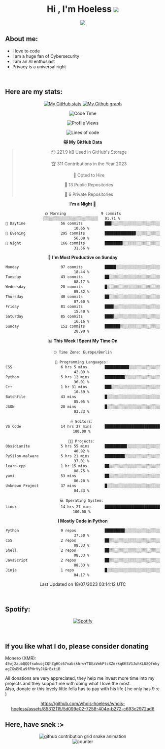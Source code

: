 <h1 align="center">Hi , I'm Hoeless <img src="https://media.giphy.com/media/hvRJCLFzcasrR4ia7z/giphy.gif" width="35"></h1>
<p align="center">
  <a href="https://github.com/whois-hoeless"><img src="https://readme-typing-svg.demolab.com?font=Roboto+Mono&weight=300&size=28&duration=4000&pause=100&color=C109F7&center=true&vCenter=true&width=580&height=127&lines=I'm+a+programmer;I'm+an+AI+enthusiast;I'm+a+big+fan+of+Neural+Networks;I'm+interested+in+Computer+Science;I+love+Cybersecurity;By+the+way+I+use+Arch+%F0%9F%92%80"></a>
</p>

## About me:

- I love to code
- I am a huge fan of Cybersecurity
- I am an AI enthusiast
- Privacy is a universal right

<br>

## Here are my stats:

<div align="center">
    
 [![My GitHub stats](https://github-readme-stats.vercel.app/api?username=whois-hoeless&count_private=true&show_icons=true&theme=radical)](https://github.com/whois-hoeless)
 [![My Github graph](http://github-profile-summary-cards.vercel.app/api/cards/profile-details?username=whois-hoeless&theme=radical)](https://github.com/whois-hoeless)

<!--START_SECTION:waka-->
![Code Time](http://img.shields.io/badge/Code%20Time-70%20hrs%2049%20mins-blue)

![Profile Views](http://img.shields.io/badge/Profile%20Views-13-blue)

![Lines of code](https://img.shields.io/badge/From%20Hello%20World%20I%27ve%20Written-32.6%20thousand%20lines%20of%20code-blue)

**🐱 My GitHub Data** 

> 📦 221.9 kB Used in GitHub's Storage 
 > 
> 🏆 311 Contributions in the Year 2023
 > 
> 💼 Opted to Hire
 > 
> 📜 13 Public Repositories 
 > 
> 🔑 6 Private Repositories 
 > 
**I'm a Night 🦉** 

```text
🌞 Morning                9 commits           ░░░░░░░░░░░░░░░░░░░░░░░░░   01.71 % 
🌆 Daytime                56 commits          ███░░░░░░░░░░░░░░░░░░░░░░   10.65 % 
🌃 Evening                295 commits         ██████████████░░░░░░░░░░░   56.08 % 
🌙 Night                  166 commits         ████████░░░░░░░░░░░░░░░░░   31.56 % 
```
📅 **I'm Most Productive on Sunday** 

```text
Monday                   97 commits          █████░░░░░░░░░░░░░░░░░░░░   18.44 % 
Tuesday                  43 commits          ██░░░░░░░░░░░░░░░░░░░░░░░   08.17 % 
Wednesday                28 commits          █░░░░░░░░░░░░░░░░░░░░░░░░   05.32 % 
Thursday                 40 commits          ██░░░░░░░░░░░░░░░░░░░░░░░   07.60 % 
Friday                   81 commits          ████░░░░░░░░░░░░░░░░░░░░░   15.40 % 
Saturday                 85 commits          ████░░░░░░░░░░░░░░░░░░░░░   16.16 % 
Sunday                   152 commits         ███████░░░░░░░░░░░░░░░░░░   28.90 % 
```


📊 **This Week I Spent My Time On** 

```text
🕑︎ Time Zone: Europe/Berlin

💬 Programming Languages: 
CSS                      6 hrs 5 mins        ███████████░░░░░░░░░░░░░░   42.09 % 
Python                   5 hrs 12 mins       █████████░░░░░░░░░░░░░░░░   36.01 % 
C++                      1 hr 31 mins        ███░░░░░░░░░░░░░░░░░░░░░░   10.59 % 
Batchfile                43 mins             █░░░░░░░░░░░░░░░░░░░░░░░░   05.05 % 
JSON                     28 mins             █░░░░░░░░░░░░░░░░░░░░░░░░   03.33 % 

🔥 Editors: 
VS Code                  14 hrs 27 mins      █████████████████████████   100.00 % 

🐱‍💻 Projects: 
Obsidianite              5 hrs 55 mins       ██████████░░░░░░░░░░░░░░░   40.92 % 
PySilon-malware          5 hrs 21 mins       █████████░░░░░░░░░░░░░░░░   37.01 % 
learn-cpp                1 hr 15 mins        ██░░░░░░░░░░░░░░░░░░░░░░░   08.75 % 
yami                     53 mins             ██░░░░░░░░░░░░░░░░░░░░░░░   06.20 % 
Unknown Project          37 mins             █░░░░░░░░░░░░░░░░░░░░░░░░   04.33 % 

💻 Operating System: 
Linux                    14 hrs 27 mins      █████████████████████████   100.00 % 
```

**I Mostly Code in Python** 

```text
Python                   9 repos             █████████░░░░░░░░░░░░░░░░   37.50 % 
CSS                      2 repos             ██░░░░░░░░░░░░░░░░░░░░░░░   08.33 % 
Shell                    2 repos             ██░░░░░░░░░░░░░░░░░░░░░░░   08.33 % 
JavaScript               2 repos             ██░░░░░░░░░░░░░░░░░░░░░░░   08.33 % 
Jinja                    1 repo              █░░░░░░░░░░░░░░░░░░░░░░░░   04.17 % 
```




 Last Updated on 18/07/2023 03:14:12 UTC
<!--END_SECTION:waka-->
</div>
<br>

## Spotify:

<div align="center">

[![Spotify](https://whois-hoeless.vercel.app/api/spotify?background_color=0d1117&border_color=090d13)](https://open.spotify.com/user/heanchenhorst)
</div>

<br>

## If you like what I do, please consider donating

Monero (XMR): ```45wj2aubQQQfswkuojCQhZgHCs67nabskhrwYTDEaVmkPtcXZmrkqKKSV1JuhXLU8QfnkyagZXyBM1a9fPHrVyJkGrBxtiB```

All donations are very appreciated, they help me invest more time into my projects and they support me with doing what I love the most.  
Also, donate or this lovely little fella has to pay with his life (  he only has 9 :c  )

<div align="center">


https://github.com/whois-hoeless/whois-hoeless/assets/85312115/5d099e02-7258-404e-b272-c693c2972ad6


</div>

## Here, have snek :>
<div align="center">
<picture>
  <source media="(prefers-color-scheme: dark)" srcset="https://raw.githubusercontent.com/whois-hoeless/whois-hoeless/output/github-contribution-grid-snake-dark.svg">
  <source media="(prefers-color-scheme: light)" srcset="https://raw.githubusercontent.com/whois-hoeless/whois-hoeless/output/github-contribution-grid-snake.svg">
  <img alt="github contribution grid snake animation" src="https://raw.githubusercontent.com/whois-hoeless/whois-hoeless/output/github-contribution-grid-snake.svg">
</div>

<div align="center">
  <img src="https://moe-counter.glitch.me/get/@hoeless_count?theme=rule34" alt="counter" />
</div>

